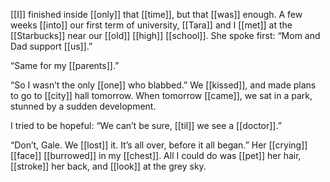 [[I]] finished inside [[only]] that [[time]], but that [[was]] enough. A few weeks [[into]] our first term of university, [[Tara]] and I [[met]] at the [[Starbucks]] near our [[old]] [[high]] [[school]]. She spoke first: “Mom and Dad support [[us]].”

“Same for my [[parents]].”

“So I wasn’t the only [[one]] who blabbed.” We [[kissed]], and made plans to go to [[city]] hall tomorrow. When tomorrow [[came]], we sat in a park, stunned by a sudden development.

I tried to be hopeful: “We can’t be sure, [[til]] we see a [[doctor]].”

“Don’t, Gale. We [[lost]] it. It’s all over, before it all began.” Her [[crying]] [[face]] [[burrowed]] in my [[chest]]. All I could do was [[pet]] her hair, [[stroke]] her back, and [[look]] at the grey sky.